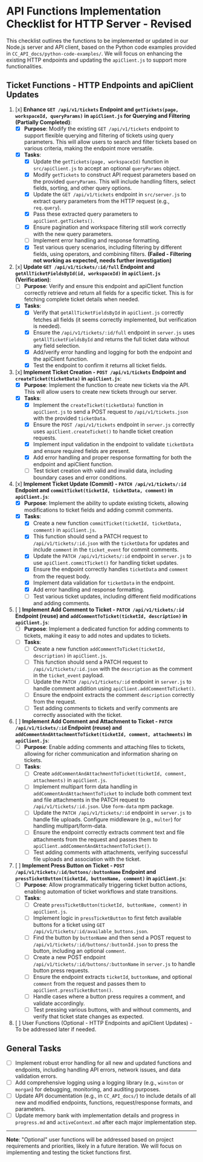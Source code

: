 # API Functions Implementation Checklist for HTTP Server - Revised

This checklist outlines the functions to be implemented or updated in our Node.js server and API client, based on the Python code examples provided in `CC_API_docs/python-code-examples/`. We will focus on enhancing the existing HTTP endpoints and updating the `apiClient.js` to support more functionalities.

## Ticket Functions - HTTP Endpoints and apiClient Updates

1.  [x] **Enhance `GET /api/v1/tickets` Endpoint and `getTickets(page, workspaceId, queryParams)` in `apiClient.js` for Querying and Filtering (Partially Completed)**:
    *   [x] **Purpose**: Modify the existing `GET /api/v1/tickets` endpoint to support flexible querying and filtering of tickets using query parameters. This will allow users to search and filter tickets based on various criteria, making the endpoint more versatile.
    *   [x] **Tasks**:
        *   [x] Update the `getTickets(page, workspaceId)` function in `src/apiClient.js` to accept an optional `queryParams` object.
        *   [x] Modify `getTickets` to construct API request parameters based on the provided `queryParams`. This will include handling filters, select fields, sorting, and other query options.
        *   [x] Update the `GET /api/v1/tickets` endpoint in `src/server.js` to extract query parameters from the HTTP request (e.g., `req.query`).
        *   [x] Pass these extracted query parameters to `apiClient.getTickets()`.
        *   [x] Ensure pagination and workspace filtering still work correctly with the new query parameters.
        *   [ ] Implement error handling and response formatting.
        *   [x] Test various query scenarios, including filtering by different fields, using operators, and combining filters. **(Failed - Filtering not working as expected, needs further investigation)**

2.  [x] **Update `GET /api/v1/tickets/:id/full` Endpoint and `getAllTicketFieldsById(id, workspaceId)` in `apiClient.js` (Verification)**:
    *   [ ] **Purpose**: Verify and ensure this endpoint and apiClient function correctly retrieve and return all fields for a specific ticket. This is for fetching complete ticket details when needed.
    *   [x] **Tasks**:
        *   [x] Verify that `getAllTicketFieldsById` in `apiClient.js` correctly fetches all fields (it seems correctly implemented, but verification is needed).
        *   [x] Ensure the `/api/v1/tickets/:id/full` endpoint in `server.js` uses `getAllTicketFieldsById` and returns the full ticket data without any field selection.
        *   [x] Add/verify error handling and logging for both the endpoint and the apiClient function.
        *   [x] Test the endpoint to confirm it returns all ticket fields.

3.  [x] **Implement Ticket Creation - `POST /api/v1/tickets` Endpoint and `createTicket(ticketData)` in `apiClient.js`**:
    *   [x] **Purpose**: Implement the function to create new tickets via the API. This will allow users to create new tickets through our server.
    *   [x] **Tasks**:
        *   [x] Implement the `createTicket(ticketData)` function in `apiClient.js` to send a POST request to `/api/v1/tickets.json` with the provided `ticketData`.
        *   [x] Ensure the `POST /api/v1/tickets` endpoint in `server.js` correctly uses `apiClient.createTicket()` to handle ticket creation requests.
        *   [x] Implement input validation in the endpoint to validate `ticketData` and ensure required fields are present.
        *   [x] Add error handling and proper response formatting for both the endpoint and apiClient function.
        *   [ ] Test ticket creation with valid and invalid data, including boundary cases and error conditions.

4.  [x] **Implement Ticket Update (Commit) - `PATCH /api/v1/tickets/:id` Endpoint and `commitTicket(ticketId, ticketData, comment)` in `apiClient.js`**:
    *   [x] **Purpose**: Implement the ability to update existing tickets, allowing modifications to ticket fields and adding commit comments.
    *   [x] **Tasks**:
        *   [x] Create a new function `commitTicket(ticketId, ticketData, comment)` in `apiClient.js`.
        *   [x] This function should send a PATCH request to `/api/v1/tickets/:id.json` with the `ticketData` for updates and include `comment` in the `ticket_event` for commit comments.
        *   [x] Update the `PATCH /api/v1/tickets/:id` endpoint in `server.js` to use `apiClient.commitTicket()` for handling ticket updates.
        *   [x] Ensure the endpoint correctly handles `ticketData` and `comment` from the request body.
        *   [x] Implement data validation for `ticketData` in the endpoint.
        *   [x] Add error handling and response formatting.
        *   [ ] Test various ticket updates, including different field modifications and adding comments.

5.  [ ] **Implement Add Comment to Ticket - `PATCH /api/v1/tickets/:id` Endpoint (reuse) and `addCommentToTicket(ticketId, description)` in `apiClient.js`**:
    *   [ ] **Purpose**: Implement a dedicated function for adding comments to tickets, making it easy to add notes and updates to tickets.
    *   [ ] **Tasks**:
        *   [ ] Create a new function `addCommentToTicket(ticketId, description)` in `apiClient.js`.
        *   [ ] This function should send a PATCH request to `/api/v1/tickets/:id.json` with the `description` as the comment in the `ticket_event` payload.
        *   [ ] Update the `PATCH /api/v1/tickets/:id` endpoint in `server.js` to handle comment addition using `apiClient.addCommentToTicket()`.
        *   [ ] Ensure the endpoint extracts the comment `description` correctly from the request.
        *   [ ] Test adding comments to tickets and verify comments are correctly associated with the ticket.

6.  [ ] **Implement Add Comment and Attachment to Ticket - `PATCH /api/v1/tickets/:id` Endpoint (reuse) and `addCommentAndAttachmentToTicket(ticketId, comment, attachments)` in `apiClient.js`**:
    *   [ ] **Purpose**: Enable adding comments and attaching files to tickets, allowing for richer communication and information sharing on tickets.
    *   [ ] **Tasks**:
        *   [ ] Create `addCommentAndAttachmentToTicket(ticketId, comment, attachments)` in `apiClient.js`.
        *   [ ] Implement multipart form data handling in `addCommentAndAttachmentToTicket` to include both comment text and file attachments in the PATCH request to `/api/v1/tickets/:id.json`. Use `form-data` npm package.
        *   [ ] Update the `PATCH /api/v1/tickets/:id` endpoint in `server.js` to handle file uploads. Configure middleware (e.g., `multer`) for handling multipart/form-data.
        *   [ ] Ensure the endpoint correctly extracts comment text and file attachments from the request and passes them to `apiClient.addCommentAndAttachmentToTicket()`.
        *   [ ] Test adding comments with attachments, verifying successful file uploads and association with the ticket.

7.  [ ] **Implement Press Button on Ticket - `POST /api/v1/tickets/:id/buttons/:buttonName` Endpoint and `pressTicketButton(ticketId, buttonName, comment)` in `apiClient.js`**:
    *   [ ] **Purpose**: Allow programmatically triggering ticket button actions, enabling automation of ticket workflows and state transitions.
    *   [ ] **Tasks**:
        *   [ ] Create `pressTicketButton(ticketId, buttonName, comment)` in `apiClient.js`.
        *   [ ] Implement logic in `pressTicketButton` to first fetch available buttons for a ticket using `GET /api/v1/tickets/:id/available_buttons.json`.
        *   [ ] Find the button by `buttonName` and then send a POST request to `/api/v1/tickets/:id/buttons/:buttonId.json` to press the button, including an optional `comment`.
        *   [ ] Create a new POST endpoint `/api/v1/tickets/:id/buttons/:buttonName` in `server.js` to handle button press requests.
        *   [ ] Ensure the endpoint extracts `ticketId`, `buttonName`, and optional `comment` from the request and passes them to `apiClient.pressTicketButton()`.
        *   [ ] Handle cases where a button press requires a comment, and validate accordingly.
        *   [ ] Test pressing various buttons, with and without comments, and verify that ticket state changes as expected.

9.  [ ] User Functions (Optional - HTTP Endpoints and apiClient Updates) - To be addressed later if needed.

## General Tasks

*   [ ] Implement robust error handling for all new and updated functions and endpoints, including handling API errors, network issues, and data validation errors.
*   [ ] Add comprehensive logging using a logging library (e.g., `winston` or `morgan`) for debugging, monitoring, and auditing purposes.
*   [ ] Update API documentation (e.g., in `CC_API_docs/`) to include details of all new and modified endpoints, functions, request/response formats, and parameters.
*   [ ] Update memory bank with implementation details and progress in `progress.md` and `activeContext.md` after each major implementation step.

---

**Note**: "Optional" user functions will be addressed based on project requirements and priorities, likely in a future iteration. We will focus on implementing and testing the ticket functions first.